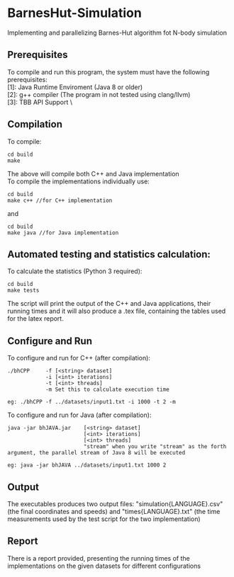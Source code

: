 # BarnesHut-Simulation
Implementing and parallelizing Barnes-Hut algorithm fot N-body simulation

## Prerequisites
To compile and run this program, the system must have the following prerequisites: \
[1]: Java Runtime Enviroment (Java 8 or older) \
[2]: g++ compiler (The program in not tested using clang/llvm) \
[3]: TBB API Support \

## Compilation
To compile:
```
cd build
make
```
The above will compile both C++ and Java implementation \
To compile the implementations individually use:
```
cd build
make c++ //for C++ implementation
```
and 
```
cd build
make java //for Java implementation
```
## Automated testing and statistics calculation:
To calculate the statistics (Python 3 required):
```
cd build
make tests
```
The script will print the output of the C++ and Java applications, their running times and it will
also produce a .tex file, containing the tables used for the latex report.

## Configure and Run
To configure and run for C++ (after compilation):
```
./bhCPP     -f [<string> dataset]
            -i [<int> iterations]
            -t [<int> threads]
            -m Set this to calculate execution time 

eg: ./bhCPP -f ../datasets/input1.txt -i 1000 -t 2 -m      
```
To configure and run for Java (after compilation):
```
java -jar bhJAVA.jar    [<string> dataset]
                        [<int> iterations]
                        [<int> threads]
                        "stream" when you write "stream" as the forth argument, the parallel stream of Java 8 will be executed 

eg: java -jar bhJAVA ../datasets/input1.txt 1000 2
```

## Output
The executables produces two output files: "simulation{LANGUAGE}.csv" (the final coordinates and speeds) and "times{LANGUAGE}.txt" (the time measurements used by the test script for the two implementation)

## Report
There is a report provided, presenting the running times of the implementations on the given datasets for different configurations